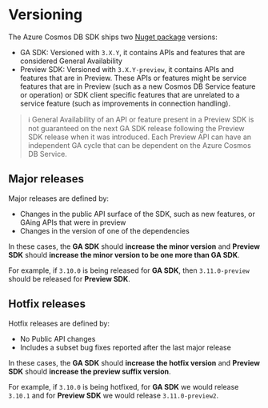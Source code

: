 # Versioning

The Azure Cosmos DB SDK ships two [Nuget package](https://www.nuget.org/packages/Microsoft.Azure.Cosmos) versions:

* GA SDK: Versioned with `3.X.Y`, it contains APIs and features that are considered General Availability
* Preview SDK: Versioned with `3.X.Y-preview`, it contains APIs and features that are in Preview. These APIs or features might be service features that are in Preview (such as a new Cosmos DB Service feature or operation) or SDK client specific features that are unrelated to a service feature (such as improvements in connection handling).

> :information_source: General Availability of an API or feature present in a Preview SDK is not guaranteed on the next GA SDK release following the Preview SDK release when it was introduced. Each Preview API can have an independent GA cycle that can be dependent on the Azure Cosmos DB Service.

## Major releases

Major releases are defined by: 

* Changes in the public API surface of the SDK, such as new features, or GAing APIs that were in preview
* Changes in the version of one of the dependencies

In these cases, the **GA SDK** should **increase the minor version** and **Preview SDK** should **increase the minor version to be one more than GA SDK**.

For example, if `3.10.0` is being released for **GA SDK**, then `3.11.0-preview` should be released for **Preview SDK**.

## Hotfix releases

Hotfix releases are defined by:

* No Public API changes
* Includes a subset bug fixes reported after the last major release

In these cases, the **GA SDK** should **increase the hotfix version** and **Preview SDK** should **increase the preview suffix version**.

For example, if `3.10.0` is being hotfixed, for **GA SDK** we would release `3.10.1` and for **Preview SDK** we would release `3.11.0-preview2`.
